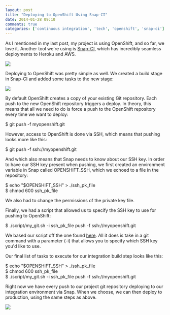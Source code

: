 ```yaml
---
layout: post
title: "Deploying to OpenShift Using Snap-CI"
date: 2014-01-28 09:10
comments: true
categories: ['continuous integration', 'tech', 'openshift', 'snap-ci']
---
```

As I mentioned in my last post, my project is using OpenShift, and so
far, we love it. Another tool we're using is [Snap-CI](snap-ci.com), which has incredibly seamless deployments to Heroku and AWS.

<img src="{{ root_url }}/images/snap_pipeline.png" />

Deploying to OpenShift was pretty simple as well. We created a build stage in Snap-CI and added some tasks to the new stage:

<img src="{{ root_url }}/images/snap_new_stage.png" />

By default OpenShift creates a copy of your existing Git repository. Each push to the new OpenShift repository triggers a deploy. In theory, this means that all we need to do is force a push to the OpenShift repository every time we want to deploy:

<div class="code">$ git push -f myopenshift.git</div>

However, access to OpenShift is done via SSH, which means that pushing looks
more like this:

<div class="code">$ git push -f ssh://myopenshift.git</div>

And which also means that Snap needs to know about our SSH key. In order
to have our SSH key present when pushing, we first created an
environment variable in Snap called OPENSHIFT_SSH, which we echoed to a
file in the repository:

<div class="code">$ echo "$OPENSHIFT_SSH" > ./ssh_pk_file
<br/>$ chmod 600 ssh_pk_file</div>

We also had to change the permissions of the private key file.

Finally, we had a script that allowed us to specify the SSH key to use for
pushing to OpenShift:

<div class="code">$ ./script/my_git.sh -i ssh_pk_file push -f ssh://myopenshift.git</div>

We based our script off the one found [here](http://alvinabad.wordpress.com/2013/03/23/how-to-specify-an-ssh-key-file-with-the-git-command/). All it does is take in a git command with a parameter (-i) that allows you to specify which SSH key you'd like to use.

Our final list of tasks to execute for our integration build step
looks like this:

<div class="code">$ echo "$OPENSHIFT_SSH" > ./ssh_pk_file 
<br/>$ chmod 600 ssh_pk_file
<br/>$ ./script/my_git.sh -i ssh_pk_file push -f ssh://myopenshift.git</div>

Right now we have every push to our project git repository deploying to
our integration environment via Snap. When we choose, we can then deploy to
production, using the same steps as above.

<img src="{{ root_url }}/images/snap_integracion.png" />
